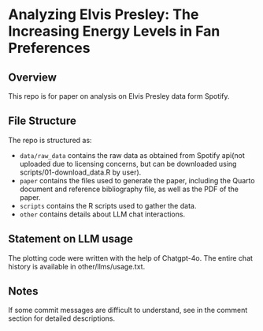 # Analyzing Elvis Presley: The Increasing Energy Levels in Fan Preferences

## Overview

This repo is for paper on analysis on Elvis Presley data form Spotify.

## File Structure

The repo is structured as:

-   `data/raw_data` contains the raw data as obtained from Spotify api(not uploaded due to licensing concerns, but can be downloaded using scripts/01-download_data.R by user).
-   `paper` contains the files used to generate the paper, including the Quarto document and reference bibliography file, as well as the PDF of the paper. 
-   `scripts` contains the R scripts used to gather the data.
-   `other` contains details about LLM chat interactions.

## Statement on LLM usage
The plotting code were written with the help of Chatgpt-4o. The entire chat history is available in other/llms/usage.txt.


## Notes
If some commit messages are difficult to understand, see in the comment section for detailed descriptions.


